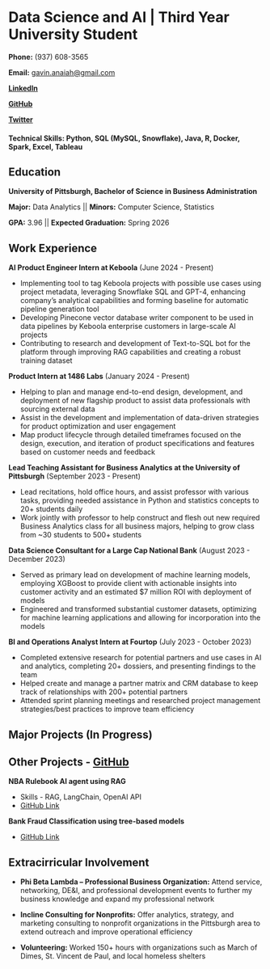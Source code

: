# Data Science and AI | Third Year University Student

**Phone:** (937) 608-3565

**Email:** gavin.anaiah@gmail.com

[**LinkedIn**](https://www.linkedin.com/in/gavinpryor/)

[**GitHub**](https://github.com/gavinpryor)

[**Twitter**](https://twitter.com/gavinapryor)

#### Technical Skills: Python, SQL (MySQL, Snowflake), Java, R, Docker, Spark, Excel, Tableau

## Education
**University of Pittsburgh, Bachelor of Science in Business Administration**

**Major:** Data Analytics      ||      **Minors:** Computer Science, Statistics

**GPA:** 3.96                  ||      **Expected Graduation:** Spring 2026



## Work Experience
**AI Product Engineer Intern at Keboola** (June 2024 - Present)
+ Implementing tool to tag Keboola projects with possible use cases using project metadata, leveraging Snowflake SQL and GPT-4, enhancing company’s analytical capabilities and forming baseline for automatic pipeline generation tool
+ Developing Pinecone vector database writer component to be used in data pipelines by Keboola enterprise customers in large-scale AI projects
+ Contributing to research and development of Text-to-SQL bot for the platform through improving RAG capabilities and creating a robust training dataset


**Product Intern at 1486 Labs** (January 2024 - Present)
+ Helping to plan and manage end-to-end design, development, and deployment of new flagship product to assist data professionals with sourcing external data
+ Assist in the development and implementation of data-driven strategies for product optimization and user engagement
+ Map product lifecycle through detailed timeframes focused on the design, execution, and iteration of product specifications and features based on customer needs and feedback

**Lead Teaching Assistant for Business Analytics at the University of Pittsburgh** (September 2023 - Present)
+ Lead recitations, hold office hours, and assist professor with various tasks, providing needed assistance in Python and statistics concepts to 20+ students daily
+ Work jointly with professor to help construct and flesh out new required Business Analytics class for all business majors, helping to grow class from ~30 students to 500+ students

**Data Science Consultant for a Large Cap National Bank** (August 2023 - December 2023)
+ Served as primary lead on development of machine learning models, employing XGBoost to provide client with actionable insights into customer activity and an estimated $7 million ROI with deployment of models
+ Engineered and transformed substantial customer datasets, optimizing for machine learning applications and allowing for incorporation into the models

**BI and Operations Analyst Intern at Fourtop** (July 2023 - October 2023)
+ Completed extensive research for potential partners and use cases in AI and analytics, completing 20+ dossiers, and presenting findings to the team
+ Helped create and manage a partner matrix and CRM database to keep track of relationships with 200+ potential partners
+ Attended sprint planning meetings and researched project management strategies/best practices to improve team efficiency



## Major Projects (In Progress)


## Other Projects - [GitHub](https://github.com/gavinpryor)

**NBA Rulebook AI agent using RAG**
+ Skills - RAG, LangChain, OpenAI API
+ [GitHub Link](https://github.com/gavinpryor/nba-rulebook-ai-agent)

**Bank Fraud Classification using tree-based models**
+ [GitHub Link]()


  


## Extracirricular Involvement
+ **Phi Beta Lambda – Professional Business Organization:** Attend service, networking, DE&I, and professional development events to further my business knowledge and expand my professional network
            
+ **Incline Consulting for Nonprofits:** Offer analytics, strategy, and marketing consulting to nonprofit organizations in the Pittsburgh area to extend outreach and improve operational efficiency

+ **Volunteering:** Worked 150+ hours with organizations such as March of Dimes, St. Vincent de Paul, and local homeless shelters





